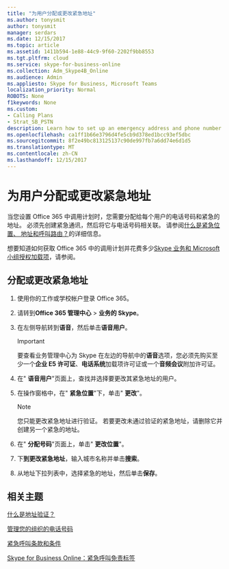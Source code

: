 ```yaml
---
title: "为用户分配或更改紧急地址"
ms.author: tonysmit
author: tonysmit
manager: serdars
ms.date: 12/15/2017
ms.topic: article
ms.assetid: 1411b594-1e88-44c9-9f60-2202f9bb8553
ms.tgt.pltfrm: cloud
ms.service: skype-for-business-online
ms.collection: Adm_Skype4B_Online
ms.audience: Admin
ms.appliesto: Skype for Business, Microsoft Teams
localization_priority: Normal
ROBOTS: None
f1keywords: None
ms.custom:
- Calling Plans
- Strat_SB_PSTN
description: Learn how to set up an emergency address and phone number for each of your users that works with the Public Switched Telephone Network (PSTN).
ms.openlocfilehash: ca1ff1b66e3796d4fe5cb9d378ed1bcc93ef5dbc
ms.sourcegitcommit: 8f2e49bc813125137c90de997fb7a6dd74e6d1d5
ms.translationtype: MT
ms.contentlocale: zh-CN
ms.lasthandoff: 12/15/2017
---
```

# <a name="assign-or-change-an-emergency-address-for-a-user"></a>为用户分配或更改紧急地址

当您设置 Office 365 中调用计划时，您需要分配给每个用户的电话号码和紧急的地址。 必须先创建紧急通讯，然后将它与电话号码相关联。 请参阅[什么是紧急位置、 地址和呼叫路由？](what-are-emergency-locations-addresses-and-call-routing.md)的详细信息。
  
想要知道如何获取 Office 365 中的调用计划并花费多少[Skype 业务和 Microsoft 小组授权加载项](../skype-for-business-and-microsoft-teams-add-on-licensing/skype-for-business-and-microsoft-teams-add-on-licensing.md)，请参阅。
  
## <a name="assign-or-change-an-emergency-address"></a>分配或更改紧急地址

1. 使用你的工作或学校帐户登录 Office 365。
    
2. 请转到**Office 365 管理中心** > **业务的 Skype**。
    
3. 在左侧导航转到**语音**，然后单击**语音用户**。
    
    > [!IMPORTANT]
    > 要查看业务管理中心为 Skype 在左边的导航中的**语音**选项，您必须先购买至少一个**企业 E5 许可证**、**电话系统**加载项许可证或一个**音频会议**附加许可证。
    
4. 在" **语音用户**"页面上，查找并选择要更改其紧急地址的用户。
    
5. 在操作窗格中，在" **紧急位置**"下，单击" **更改**"。
    
    > [!NOTE]
    > 您只能更改紧急地址进行验证。 若要更改未通过验证的紧急地址，请删除它并创建另一个紧急的地址。 
  
6. 在" **分配号码**"页面上，单击" **更改位置**"。
    
7. 下**到更改紧急地址**，输入城市名称并单击**搜索**。
    
8. 从地址下拉列表中，选择紧急的地址，然后单击**保存**。 
    
## <a name="related-topics"></a>相关主题
[什么是地址验证？](what-is-address-validation.md)

[管理您的组织的电话号码](../what-are-calling-plans-in-office-365/manage-phone-numbers-for-your-organization/manage-phone-numbers-for-your-organization.md)

[紧急呼叫条款和条件](emergency-calling-terms-and-conditions.md)

[Skype for Business Online：紧急呼叫免责标签](https://go.microsoft.com/fwlink/?LinkID=692099)